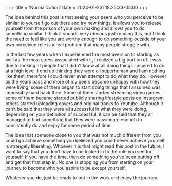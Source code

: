 +++
title = 'Normalization'
date = 2024-01-23T18:25:33-05:00
+++

The idea behind this post is that seeing your peers who you perceive to be similar to yourself go out there and try new things, it allows you to release yourself from the prison of your own making and allows you to do something similar. I think it sounds very obvious just reading this, but I think the need to feel like you are worthy enough to do something outside of your own perceived role is a real problem that many people struggle with.

In the last few years when I experienced the most aversion to starting as well as the most stress associated with it, I realized a big portion of it was due to looking at people that I didn’t know at all doing things I aspired to do at a high level. I end up thinking they were all superhuman and I am nothing like them, therefore I could never even attempt to do what they do. However as the years pass and more of my peers become unhappy with how they were living, some of them began to start doing things that I assumed was impossibly hard back then. Some of them started streaming video games, some of them became started publicly sharing lifestyle posts on Instagram, others started uploading covers and original tracks to Youtube. Although it can’t be said that they were all successful in what they were doing, depending on your definition of successful, it can be said that they all managed to find something that they were passionate enough to consistently do and enjoy for some period of time.

The idea that someone close to you that was not much different from you could go achieve something you believed you could never achieve yourself is strangely liberating. Whoever it is that might read this post in the future, I want to say that you don’t have to be locked in to the role you see for yourself. If you have the time, then do something you’ve been putting off and get that first step in. No one is stopping you from starting on your journey to become who you aspire to be except yourself.

Whatever you do, just be ready to put in the work and enjoy the journey.